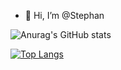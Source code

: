 - 👋 Hi, I’m @Stephan 


![Anurag's GitHub stats](https://github-readme-stats.vercel.app/api?username=stephanfdo&show_icons=true&theme=radical)


[![Top Langs](https://github-readme-stats.vercel.app/api/top-langs/?username=anuraghazra&layout=compact&theme=radical)](https://github.com/anuraghazra/github-readme-stats)







<!---
stephanfdo/stephanfdo is a ✨ special ✨ repository because its `README.md` (this file) appears on your GitHub profile.
You can click the Preview link to take a look at your changes.
--->
